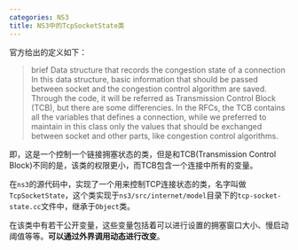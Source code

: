 ```yaml
---
categories: NS3
title: NS3中的TcpSocketState类
---
```


官方给出的定义如下：

> brief Data structure that records the congestion state of a connection In this data structure, basic information that should be passed between socket and the congestion control algorithm are saved. Through the code, it will be referred as Transmission Control Block (TCB), but there are some differencies. In the RFCs, the TCB contains all the variables that defines a connection, while we preferred to maintain in this class only the values that should be exchanged between socket and other parts, like congestion control algorithms.

即，这是一个控制一个链接拥塞状态的类，但是和TCB(Transmission Control Block)不同的是，该类的权限更小，而TCB包含一个连接中所有的变量。

在`ns3`的源代码中，实现了一个用来控制TCP连接状态的类，名字叫做`TcpSocketState`，这个类实现于`ns3/src/internet/model`目录下的`tcp-socket-state.cc`文件中，继承于`Object`类。

在该类中有若干公开变量，这些变量包括着可以进行设置的拥塞窗口大小、慢启动阈值等等。**可以通过外界调用动态进行改变**。

